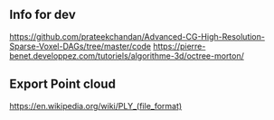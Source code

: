 ## Info for dev
https://github.com/prateekchandan/Advanced-CG-High-Resolution-Sparse-Voxel-DAGs/tree/master/code
https://pierre-benet.developpez.com/tutoriels/algorithme-3d/octree-morton/


## Export Point cloud
https://en.wikipedia.org/wiki/PLY_(file_format)